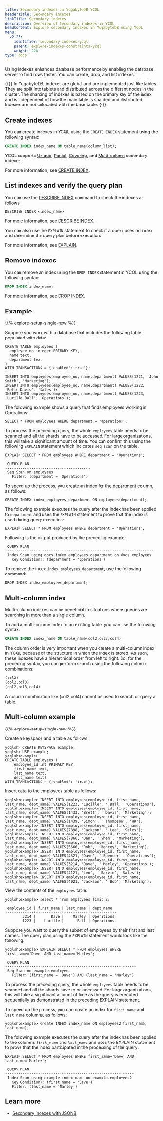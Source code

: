 ```yaml
---
title: Secondary indexes in YugabyteDB YCQL
headerTitle: Secondary indexes
linkTitle: Secondary indexes
description: Overview of Secondary indexes in YCQL
headContent: Explore secondary indexes in YugabyteDB using YCQL
menu:
  v2.25:
    identifier: secondary-indexes-ycql
    parent: explore-indexes-constraints-ycql
    weight: 220
type: docs
---
```


Using indexes enhances database performance by enabling the database server to find rows faster. You can create, drop, and list indexes.

{{<note>}}
In YugabyteDB, indexes are global and are implemented just like tables. They are split into tablets and distributed across the different nodes in the cluster. The sharding of indexes is based on the primary key of the index and is independent of how the main table is sharded and distributed. Indexes are not colocated with the base table.
{{</note>}}

## Create indexes

You can create indexes in YCQL using the `CREATE INDEX` statement using the following syntax:

```sql
CREATE INDEX index_name ON table_name(column_list);
```

YCQL supports [Unique](../unique-index-ycql/), [Partial](../partial-index-ycql/), [Covering](../covering-index-ycql/), and [Multi-column](#multi-column-index) secondary indexes.

For more information, see [CREATE INDEX](../../../../api/ycql/ddl_create_index/).

## List indexes and verify the query plan

You can use the [DESCRIBE INDEX](../../../../api/ycqlsh/#describe) command to check the indexes as follows:

```cql
DESCRIBE INDEX <index_name>
```

For more information, see [DESCRIBE INDEX](../../../../api/ycqlsh/#describe).

You can also use the `EXPLAIN` statement to check if a query uses an index and determine the query plan before execution.

For more information, see [EXPLAIN](../../../../api/ycql/explain/).

## Remove indexes

You can remove an index using the `DROP INDEX` statement in YCQL using the following syntax:

```sql
DROP INDEX index_name;
```

For more information, see [DROP INDEX](../../../../api/ycql/ddl_drop_index/).

## Example

{{% explore-setup-single-new %}}

Suppose you work with a database that includes the following table populated with data:

```cql
CREATE TABLE employees (
  employee_no integer PRIMARY KEY,
  name text,
  department text
)
WITH TRANSACTIONS = {'enabled':'true'};
```

```cql
INSERT INTO employees(employee_no, name,department) VALUES(1221, 'John Smith', 'Marketing');
INSERT INTO employees(employee_no, name,department) VALUES(1222, 'Bette Davis', 'Sales');
INSERT INTO employees(employee_no, name,department) VALUES(1223, 'Lucille Ball', 'Operations');
```

The following example shows a query that finds employees working in Operations:

```cql
SELECT * FROM employees WHERE department = 'Operations';
```

To process the preceding query, the whole `employees` table needs to be scanned and all the shards have to be accessed. For large organizations, this will take a significant amount of time. You can confirm this using the following `EXPLAIN` statement which indicates `seq scan` on the table.

```cql
EXPLAIN SELECT * FROM employees WHERE department = 'Operations';
```

```output
 QUERY PLAN
---------------------------------------
 Seq Scan on employees
   Filter: (department = 'Operations')
```

To speed up the process, you create an index for the department column, as follows:

```cql
CREATE INDEX index_employees_department ON employees(department);
```

The following example executes the query after the index has been applied to `department` and uses the `EXPLAIN` statement to prove that the index is used during query execution:

```cql
EXPLAIN SELECT * FROM employees WHERE department = 'Operations';
```

Following is the output produced by the preceding example:

```output
 QUERY PLAN
--------------------------------------------------------------------
 Index Scan using docs.index_employees_department on docs.employees
   Key Conditions: (department = 'Operations')
```

To remove the index `index_employees_department`, use the following command:

```cql
DROP INDEX index_employees_department;
```

## Multi-column index

Multi-column indexes can be beneficial in situations where queries are searching in more than a single column.

To add a multi-column index to an existing table, you can use the following syntax:

```sql
CREATE INDEX index_name ON table_name(col2,col3,col4);
```

The column order is very important when you create a multi-column index in YCQL because of the structure in which the index is stored. As such, these indexes have a hierarchical order from left to right. So, for the preceding syntax, you can perform search using the following column combinations:

```sql
(col2)
(col2,col3)
(col2,col3,col4)
```

A column combination like (col2,col4) cannot be used to search or query a table.

## Multi-column example

{{% explore-setup-single-new %}}

Create a keyspace and a table as follows:

```cql
ycqlsh> CREATE KEYSPACE example;
ycqlsh> USE example;
ycqlsh:example>
CREATE TABLE employees (
    employee_id int PRIMARY KEY,
    first_name text,
    last_name text,
    dept_name text)
WITH TRANSACTIONS = {'enabled': 'true'};
```

Insert data to the employees table as follows:

```cql
ycqlsh:example> INSERT INTO employees(employee_id, first_name, last_name, dept_name) VALUES(1223, 'Lucille', ' Ball', 'Operations');
ycqlsh:example> INSERT INTO employees(employee_id, first_name, last_name, dept_name) VALUES(1433, 'Brett', ' Davis', 'Marketing');
ycqlsh:example> INSERT INTO employees(employee_id, first_name, last_name, dept_name) VALUES(1439, 'Simon', ' Thompson', 'HR');
ycqlsh:example> INSERT INTO employees(employee_id, first_name, last_name, dept_name) VALUES(7898, 'Jackson', ' Lee', 'Sales');
ycqlsh:example> INSERT INTO employees(employee_id, first_name, last_name, dept_name) VALUES(7866, 'Dan', ' Shen', 'Marketing');
ycqlsh:example> INSERT INTO employees(employee_id, first_name, last_name, dept_name) VALUES(5666, 'Rob', ' Mencey', 'Marketing');
ycqlsh:example> INSERT INTO employees(employee_id, first_name, last_name, dept_name) VALUES(4321, 'Dave', ' Spencer', 'Operations');
ycqlsh:example> INSERT INTO employees(employee_id, first_name, last_name, dept_name) VALUES(3214, 'Dave', ' Marley', 'Operations');
ycqlsh:example> INSERT INTO employees(employee_id, first_name, last_name, dept_name) VALUES(4121, 'Leo', ' Marvin', 'Sales');
ycqlsh:example> INSERT INTO employees(employee_id, first_name, last_name, dept_name) VALUES(4021, 'Jackson', ' Bob', 'Marketing');
```

View the contents of the `employees` table:

```cql
ycqlsh:example> select * from employees limit 2;
```

```output
 employee_id | first_name | last_name | dept_name
-------------+------------+-----------+------------
        3214 |       Dave |    Marley | Operations
        1223 |    Lucille |      Ball | Operations
```

Suppose you want to query the subset of employees by their first and last names. The query plan using the `EXPLAIN` statement would look like the following:

```cql
ycqlsh:example> EXPLAIN SELECT * FROM employees WHERE first_name='Dave' AND last_name='Marley';
```

```output
 QUERY PLAN
------------------------------------------------------------
 Seq Scan on example.employees
   Filter: (first_name = 'Dave') AND (last_name = 'Marley')
```

To process the preceding query, the whole `employees` table needs to be scanned and all the shards have to be accessed. For large organizations, this will take a significant amount of time as the query is executed sequentially as demonstrated in the preceding EXPLAIN statement.

To speed up the process, you can create an index for `first_name` and `last_name` columns, as follows:

```cql
ycqlsh:example> Create INDEX index_name ON employees2(first_name, last_name);
```

The following example executes the query after the index has been applied to the columns `first_name` and `last_name` and uses the EXPLAIN statement to prove that the index participated in the processing of the query:

```cql
EXPLAIN SELECT * FROM employees WHERE first_name='Dave' AND last_name='Marley';
```

```output
 QUERY PLAN
-----------------------------------------------------------
 Index Scan using example.index_name on example.employees2
   Key Conditions: (first_name = 'Dave')
   Filter: (last_name = 'Marley')
```

## Learn more

- [Secondary indexes with JSONB](../secondary-indexes-with-jsonb-ycql/)
